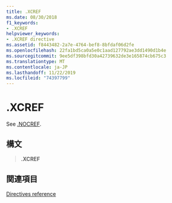 ```yaml
---
title: .XCREF
ms.date: 08/30/2018
f1_keywords:
- .XCREF
helpviewer_keywords:
- .XCREF directive
ms.assetid: f8443482-2a7e-4764-bef8-8bfdaf06d2fe
ms.openlocfilehash: 22fa1bd5ca0a5e0c1aad127792ae3dd1490d1b4e
ms.sourcegitcommit: 9ee5df398bfd30a42739632de3e165874cb675c3
ms.translationtype: MT
ms.contentlocale: ja-JP
ms.lasthandoff: 11/22/2019
ms.locfileid: "74397799"
---
```

# <a name="xcref"></a>.XCREF

See [.NOCREF](../../assembler/masm/dot-nocref.md).

## <a name="syntax"></a>構文

> **.XCREF**

## <a name="see-also"></a>関連項目

[Directives reference](directives-reference.md)
